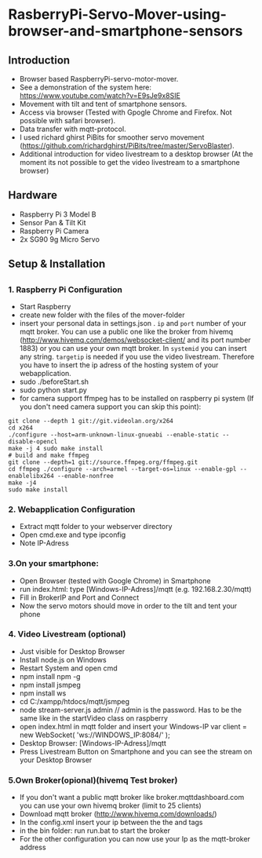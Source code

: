 <h1> RasberryPi-Servo-Mover-using-browser-and-smartphone-sensors</h1>

<h2> Introduction </h2>

- Browser based RaspberryPi-servo-motor-mover. 
- See a demonstration of the system here: https://www.youtube.com/watch?v=E9sJe9x8SIE
- Movement with tilt and tent of smartphone sensors. 
- Access via browser (Tested with Gpogle Chrome and Firefox. Not possible with safari browser). 
- Data transfer with mqtt-protocol. 
- I used richard ghirst PiBits for smoother servo movement (https://github.com/richardghirst/PiBits/tree/master/ServoBlaster).
- Additional introduction for video livestream to a desktop browser (At the moment its not possible to get the video livestream to a smartphone browser)

<h2> Hardware </h2>

- Raspberry Pi 3 Model B
- Sensor Pan & Tilt Kit
- Raspberry Pi Camera
- 2x SG90 9g Micro Servo

<h2>Setup & Installation<h2>

<h3>1. Raspberry Pi Configuration</h3>

- Start Raspberry
- create new folder with the files of the mover-folder
- insert your personal data in settings.json . ```ip``` and ```port``` number of your mqtt broker. You can use a public one like the broker from hivemq (http://www.hivemq.com/demos/websocket-client/ and its port number 1883)  or you can use your own mqtt broker. In ```systemid``` you can insert any string. ```targetip``` is needed if you use the video livestream. Therefore you have to insert the ip adress of the hosting system of your webapplication.
- sudo ./beforeStart.sh
- sudo python start.py
- for camera support ffmpeg has to be installed on raspberry pi system (If you don't need camera support you can skip this point):

```# build and install x264
git clone --depth 1 git://git.videolan.org/x264
cd x264
./configure --host=arm-unknown-linux-gnueabi --enable-static --disable-opencl 
make -j 4 sudo make install   
# build and make ffmpeg 
git clone --depth=1 git://source.ffmpeg.org/ffmpeg.git 
cd ffmpeg ./configure --arch=armel --target-os=linux --enable-gpl --enablelibx264 --enable-nonfree 
make -j4 
sudo make install
```

<h3> 2. Webapplication Configuration </h3>

- Extract mqtt folder to your webserver directory
- Open cmd.exe and type ipconfig
- Note IP-Adress

<h3> 3.On your smartphone: </h3>

- Open Browser (tested with Google Chrome) in Smartphone
- run index.html: type [Windows-IP-Adress]/mqtt (e.g. 192.168.2.30/mqtt)
- Fill in BrokerIP and Port and Connect
- Now the servo motors should move in order to the tilt and tent your phone

<h3> 4. Video Livestream (optional)</h3>

- Just visible for Desktop Browser
- Install node.js on Windows
- Restart System and open cmd
- npm install npm -g
- npm install jsmpeg
- npm install ws
- cd C:/xampp/htdocs/mqtt/jsmpeg
- node stream-server.js admin    // admin is the password. Has to be the same like in the startVideo class on raspberry
- open index.html in mqtt folder and insert your Windows-IP
  var client = new WebSocket( 'ws://WINDOWS_IP:8084/' ); 
- Desktop Browser: [Windows-IP-Adress]/mqtt
- Press Livestream Button on Smartphone and you can see the stream 
  on your Desktop Browser

<h3>5.Own Broker(opional)(hivemq Test broker)</h3>

- If you don't want a public mqtt broker like broker.mqttdashboard.com you can use your own hivemq broker (limit to 25 clients)
- Download mqtt broker (http://www.hivemq.com/downloads/)
- In the config.xml insert your ip between the the <tcp-listener> and <websocket-listener> tags
- in the bin folder: run run.bat to start the broker
- For the other configuration you can now use your Ip as the mqtt-broker address

